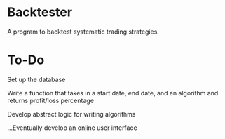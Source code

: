 # Backtester
A program to backtest systematic trading strategies. 

# To-Do
Set up the database

Write a function that takes in a start date, end date, and an algorithm and returns profit/loss percentage

Develop abstract logic for writing algorithms 

...Eventually develop an online user interface 
